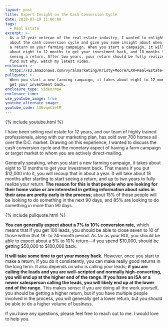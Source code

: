 ```yaml
---
layout: post
title: Expert Insight on the Cash Conversion Cycle
date: 2018-07-19 11:00:00
tags:
  - Real Estate
excerpt: >-
  As a 12-year veteran of the real estate industry, I wanted to enlighten you
  about the cash conversion cycle and give you some insight about when to expect
  a return on your farming campaign. When you start a campaign, it will take
  about eight to 12 months to get your investment back, and 18 months to start
  seeing a return. After two years, your return should be fully realized. To
  find out why, watch my latest video.
enclosure: >-
  https://s3.amazonaws.com/vyralmarketing/Kristy+Moore/LXR+Real+Estate+Coaching-+Cash+Conversion+Rate.mp4
pullquote: >-
  When you start a new farming campaign, it takes about eight to 12 months to
  get your investment back.
enclosure_type: video/mp4
enclosure_time:
use_youtube_image: true
youtube_alternate_image:
youtube_code: lU6vqmC3etM
---
```


{% include youtube.html %}

I have been selling real estate for 12 years, and our team of highly trained professionals, along with our marketing plan, has sold over 700 homes all over the D.C. market. Drawing on this experience, I wanted to discuss the cash conversion cycle and the monetary aspect of having a farm campaign or target market to whom you are actively direct-mailing.

Generally speaking, when you start a new farming campaign, it takes about eight to 12 months to get your investment back. That means if you put $12,000 into it, you will recoup that in about a year. It will take about 18 months after starting to start seeing a return, and up to two years to fully realize your return. **The reason for this is that people who are looking for their home value or are interested in getting information about sales in their area are pretty early in the process;** about 15% of those people will be looking to do something in the next 90 days, and 85% are looking to do something in more than 90 days.

{% include pullquote.html %}

**You can generally expect about a 7% to 10% conversion rate,** which means that if you get 100 leads, you should be able to close seven to 10 of those within that 18- to 24-month period. As far as your ROI, you should be able to expect about a 5% to 10% return—if you spend $10,000, should be getting $50,000 to $100,000 back.

**It will take some time to get your money back.** However, once you start to make a return, if you do it consistently, you can make really good returns in the long term. It also depends on who is calling your leads; **if you are calling the leads and you are well-scripted and normally high-converting, you will end up at the higher end of the range. If you have an ISA or a newer salesperson calling the leads, you will likely end up at the lower end of the range.** This makes sense: if you are doing all the work yourself, you should be getting a higher return, but if you have multiple people involved in the process, you will generally get a lower return, but you should be able to do a higher volume of business.

If you have any questions, please feel free to reach out to me. I would love to help you.